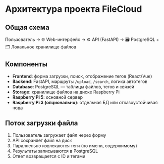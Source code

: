 # Архитектура проекта FileCloud

## Общая схема

Пользователь → 🌐 Web-интерфейс → ⚙️ API (FastAPI) → 🗃 PostgreSQL + 🗂 Локальное хранилище файлов

## Компоненты

- **Frontend**: форма загрузки, поиск, отображение тегов (React/Vue)
- **Backend**: FastAPI, маршруты `/upload`, `/search`, логика автотегов
- **Database**: PostgreSQL — таблицы файлов, тегов и связей
- **Storage**: хранилище файлов на диске Raspberry Pi
- **Raspberry Pi 5**: основной сервер
- **Raspberry Pi 3 (опционально)**: отдельная БД или отказоустойчивая нода

## Поток загрузки файла

1. Пользователь загружает файл через форму
2. API сохраняет файл на диск
3. Параллельно извлекаются теги (по имени, содержимому)
4. Результаты записываются в PostgreSQL
5. Ответ возвращается с ID и тегами


